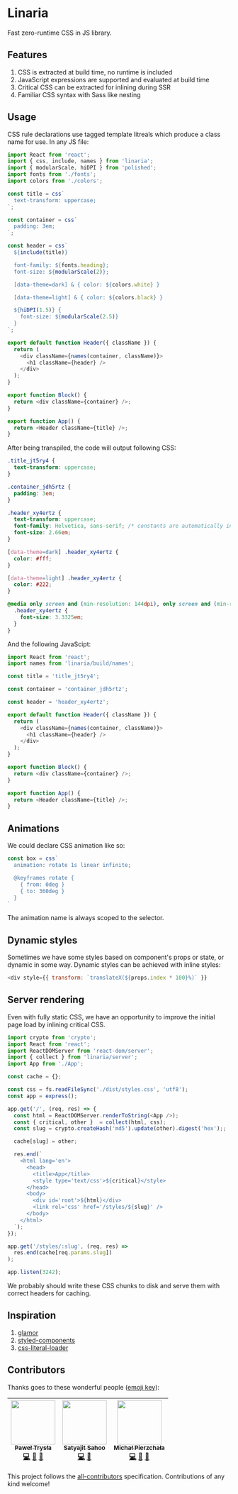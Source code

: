 # Linaria

Fast zero-runtime CSS in JS library.


## Features

1. CSS is extracted at build time, no runtime is included
1. JavaScript expressions are supported and evaluated at build time
1. Critical CSS can be extracted for inlining during SSR
1. Familiar CSS syntax with Sass like nesting

## Usage

CSS rule declarations use tagged template litreals which produce a class name for use. In any JS file:

```js
import React from 'react';
import { css, include, names } from 'linaria';
import { modularScale, hiDPI } from 'polished';
import fonts from './fonts';
import colors from './colors';

const title = css`
  text-transform: uppercase;
`;

const container = css`
  padding: 3em;
`;

const header = css`
  ${include(title)}

  font-family: ${fonts.heading};
  font-size: ${modularScale(2)};

  [data-theme=dark] & { color: ${colors.white} }

  [data-theme=light] & { color: ${colors.black} }

  ${hiDPI(1.5)} {
    font-size: ${modularScale(2.5)}
  }
`;

export default function Header({ className }) {
  return (
    <div className={names(container, className)}>
      <h1 className={header} />
    </div>
  );
}

export function Block() {
  return <div className={container} />;
}

export function App() {
  return <Header className={title} />;
}
```

After being transpiled, the code will output following CSS:


```css
.title_jt5ry4 {
  text-transform: uppercase;
}

.container_jdh5rtz {
  padding: 3em;
}

.header_xy4ertz {
  text-transform: uppercase;
  font-family: Helvetica, sans-serif; /* constants are automatically inlined */
  font-size: 2.66em;
}

[data-theme=dark] .header_xy4ertz {
  color: #fff;
}

[data-theme=light] .header_xy4ertz {
  color: #222;
}

@media only screen and (min-resolution: 144dpi), only screen and (min-resolution: 1.5dppx) {
  .header_xy4ertz {
    font-size: 3.3325em;
  }
}
```

And the following JavaScipt:

```js
import React from 'react';
import names from 'linaria/build/names';

const title = 'title_jt5ry4';

const container = 'container_jdh5rtz';

const header = 'header_xy4ertz';

export default function Header({ className }) {
  return (
    <div className={names(container, className)}>
      <h1 className={header} />
    </div>
  );
}

export function Block() {
  return <div className={container} />;
}

export function App() {
  return <Header className={title} />;
}
```


## Animations

We could declare CSS animation like so:

```js
const box = css`
  animation: rotate 1s linear infinite;

  @keyframes rotate {
    { from: 0deg }
    { to: 360deg }
  }
`
```

The animation name is always scoped to the selector.


## Dynamic styles

Sometimes we have some styles based on component's props or state, or dynamic in some way. Dynamic styles can be achieved with inline styles:

```js
<div style={{ transform: `translateX(${props.index * 100}%)` }}
```


## Server rendering

Even with fully static CSS, we have an opportunity to improve the initial page load by inlining critical CSS.

```js
import crypto from 'crypto';
import React from 'react';
import ReactDOMServer from 'react-dom/server';
import { collect } from 'linaria/server';
import App from './App';

const cache = {};

const css = fs.readFileSync('./dist/styles.css', 'utf8');
const app = express();

app.get('/', (req, res) => {
  const html = ReactDOMServer.renderToString(<App />);
  const { critical, other }  = collect(html, css);
  const slug = crypto.createHash('md5').update(other).digest('hex');;

  cache[slug] = other;

  res.end(`
    <html lang='en'>
      <head>
        <title>App</title>
        <style type='text/css'>${critical}</style>
      </head>
      <body>
        <div id='root'>${html}</div>
        <link rel='css' href='/styles/${slug}' />
      </body>
    </html>
  `);
});

app.get('/styles/:slug', (req, res) =>
  res.end(cache[req.params.slug])
);

app.listen(3242);
```

We probably should write these CSS chunks to disk and serve them with correct headers for caching.


## Inspiration

1. [glamor](https://github.com/threepointone/glamor)
1. [styled-components](https://github.com/styled-components/styled-components)
1. [css-literal-loader](https://github.com/4Catalyzer/css-literal-loader)

## Contributors

Thanks goes to these wonderful people ([emoji key](https://github.com/kentcdodds/all-contributors#emoji-key)):

<!-- ALL-CONTRIBUTORS-LIST:START - Do not remove or modify this section -->
| [<img src="https://avatars2.githubusercontent.com/u/17573635?v=4" width="100px;"/><br /><sub>Paweł Trysła</sub>](https://twitter.com/_zamotany)<br />[💻](https://github.com/satya164/linara/commits?author=zamotany "Code") [📖](https://github.com/satya164/linara/commits?author=zamotany "Documentation") [🤔](#ideas-zamotany "Ideas, Planning, & Feedback") | [<img src="https://avatars2.githubusercontent.com/u/1174278?v=4" width="100px;"/><br /><sub>Satyajit Sahoo</sub>](https://medium.com/@satya164)<br />[💻](https://github.com/satya164/linara/commits?author=satya164 "Code") [🤔](#ideas-satya164 "Ideas, Planning, & Feedback") | [<img src="https://avatars2.githubusercontent.com/u/5106466?v=4" width="100px;"/><br /><sub>Michał Pierzchała</sub>](https://github.com/thymikee)<br />[💻](https://github.com/satya164/linara/commits?author=thymikee "Code") [📖](https://github.com/satya164/linara/commits?author=thymikee "Documentation") [🤔](#ideas-thymikee "Ideas, Planning, & Feedback") |
| :---: | :---: | :---: |
<!-- ALL-CONTRIBUTORS-LIST:END -->

This project follows the [all-contributors](https://github.com/kentcdodds/all-contributors) specification. Contributions of any kind welcome!

